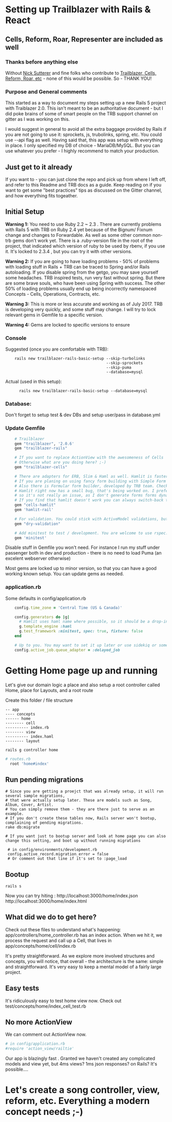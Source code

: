 # Setting up Trailblazer with Rails & React
## Cells, Reform, Roar, Representer are included as well

### Thanks before anything else
Without [Nick Sutterer](https://github.com/apotonick) and fine folks who contribute to [Trailblazer, Cells, Reform, Roar,
etc](http://trailblazer.to/)  - none of this would be possible. So - THANK YOU!

### Purpose and General comments

This started as a way to document my steps setting up a new Rails 5 project with Traiblazer 2.0. This isn't meant to be an authoritative document - but I did poke brains of some of smart people on the TRB support channel on gitter as I was working on this.

I would suggest in general to avoid all the extra baggage provided by Rails if you are not going to use it: sprockets, js, trubolinks, spring, etc. You could use --api flag as well. Having said that, this app was setup with everything in place. I only specified my DB of choice - MariaDB/MySQL. But you can use whatever you prefer - I highly recommend to match your production.



## Just get to it already
If you want to - you can just clone the repo and pick up from where I left off, and refer to this Readme and TRB docs as a guide. Keep reading on if you want to get some "best practices" tips as discussed on the Gitter channel, and how everything fits togeather.


## Initial Setup
**Warning 1:** You need to use Ruby 2.2 ~ 2.3 . There are currently problems with Rails 5 with TRB on Ruby 2.4 yet because of the Bignum/ Fixnum change and changes to Forwardable. As well as some other common non-trb gems  don't work yet. There is a .ruby-version file in the root of the project, that indicated which version of ruby to be used by rbenv, if you use it. It's locked to 2.3.4 , but you can try it with other versions.

**Warning 2:** If you are going to have loading problems - 50% of problems with loading stuff in Rails + TRB can be traced to Spring and/or Rails autoloading. If you disable spring from the getgo, you may save yourself some headaches. TRB inspired tests, run very fast without spring. But there are some brave souls, who have been using Spring with success. The other 50% of loading problems usually end up being incorrectly namespaced Concepts - Cells, Operations, Contracts, etc.

**Warning 3:** This is more or less accurate and working as of July 2017. TRB is developing very quickly, and some stuff may change. I will try to lock relevant gems in Gemfile to a specific version.

**Warning 4:** Gems are locked to specific versions to ensure

### Console

Suggested (once you are comfortable with TRB):
```shell
    rails new trailblazer-rails-basic-setup --skip-turbolinks
                                            --skip-sprockets
                                            --skip-puma
                                            --database=mysql
```
Actual (used in this setup):
```shell
      rails new trailblazer-rails-basic-setup --database=mysql
```


### Database:
Don't forget to setup test & dev DBs and setup user/pass in database.yml


### Update Gemfile

```ruby
    # Trailblazer
    gem "trailblazer", '2.0.6'
    gem "trailblazer-rails"

    # If you want to replace ActionView with the awesomeness of Cells
    # Otherwise what are you doing here? ;-)
    gem "trailblazer-cells"

    # There are adapters for ERB, Slim & Haml as well. Hamlit is faster than both.
    # If you are planing on using fancy form building with Simple Form or Formtastic - use Slim or Haml or ERB.
    # Also there is Formular form builder, developed by TRB team. Check it out, it's pretty awesome.
    # Hamlit right now has a small bug, that's being worked on. I prefer to build my UI using React,
    # so it's not really an issue, as I don't generate forms forms dynamically.
    # If you find that hamlit doesn't work you can always switch-back to Haml, they are interchangable/.
    gem "cells-hamlit"
    gem 'hamlit-rail'

    # For validation. You could stick with ActiveModel validations, but dry.rb stuff is better IMHO
    gem "dry-validation"

    # Add minitest to test / development. You are welcome to use rspec.
    gem 'minitest'
```
Disable stuff in Gemfile you won't need. For instance I run my stuff under passenger both in dev and production - there is no need to load Puma
(an excelent webserver otherwise)

Most gems are locked up to minor version, so that you can have a good working known setup. You can update gems as needed.

### application.rb
Some defaults in config/application.rb
```ruby
    config.time_zone = 'Central Time (US & Canada)'

    config.generators do |g|
      # Hamlit uses haml name where possible, so it should be a drop-in replacement in most cases
      g.template_engine :haml
      g.test_framework :minitest, spec: true, fixture: false
    end

    # Up to you. You may want to set it up later or use sidekiq or something else.
    config.active_job.queue_adapter = :delayed_job

```


# Getting Home page up and running

Let's give our domain logic a place and also setup a root controller called Home, place for Layouts, and a root route

Create this folder / file structure
```
-- app
---- concepts
------ home
-------- cell
---------- index.rb
-------- view
---------- index.haml
-------- layout
```

```shell
rails g controller home
```

```ruby
# routes.rb
  root 'home#index'
```


## Run pending migrations
```shell
# Since you are getting a proejct that was already setup, it will run several sample migrations,
# that were actually setup later. These are models such as Song, Album, Cover, Artist.
# You can simply remove them - they are there just to serve as an example.
# If you don't create these tables now, Rails server won't bootup, complaining of pending migrations.
rake db:migrate

# If you want just to bootup server and look at home page you can also change this setting, and boot up without running migrations

 # in config/environments/development.rb
 config.active_record.migration_error = false
 # Or comment out that line if it's set to :page_load
```

## Bootup
```shell
rails s
```

Now you can try hiting :
http://localhost:3000/home/index.json
http://localhost:3000/home/index.html

## What did we do to get here?
Check out these files to understand what's happening:
app/controllers/home_controller.rb has an index action. When we hit it, we process the request and call up a Cell, that lives in app/concepts/home/cell/index.rb

It's pretty straightforward. As we explore more involved structures and concepts, you will notice, that overall - the architecture is the same: simple and straightforward. It's very easy to keep a mental model of a fairly large project.

## Easy tests
It's ridiculously easy to test home view now. Check out test/concepts/home/index_cell_test.rb

## No more ActionView
We can comment out ActionView now.
 ```ruby
# in config/application.rb
#require 'action_view/railtie'
 ```
Our app is blazingly fast .  Granted we haven't created any complicated models and view yet, but 4ms views? 1ms json responses? on Rails? It's possible....



# Let's create a song controller, view, reform, etc. Everything a modern concept needs ;-)